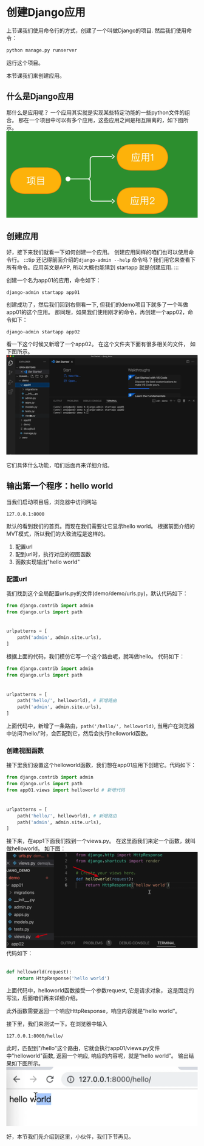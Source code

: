 # 创建Django应用

上节课我们使用命令行的方式，创建了一个叫做Django的项目. 
然后我们使用命令：
```bash
python manage.py runserver
```
运行这个项目。

本节课我们来创建应用。

<!-- truncate -->

## 什么是Django应用

那什么是应用呢？
一个应用其实就是实现某些特定功能的一些python文件的组合。 
那在一个项目中可以有多个应用，这些应用之间是相互隔离的，如下图所示。
![Django项目和应用的关系](imgs/图6-Django项目和应用的关系.png)

## 创建应用

好，接下来我们就看一下如何创建一个应用。 
创建应用同样的咱们也可以使用命令行。 
:::tip
还记得前面介绍的`django-admin --help` 命令吗？我们用它来查看下所有命令。应用英文是APP, 所以大概也能猜到 startapp 就是创建应用.
:::

创建一个名为app01的应用，命令如下：
```
django-admin startapp app01
```
创建成功了，然后我们回到右侧看一下,
但我们的demo项目下就多了一个叫做app01的这个应用。
那同理，如果我们使用刚才的命令，再创建一个app02，命令如下：
```
django-admin startapp app02
```
看一下这个时候又新增了一个app02。 
在这个文件夹下面有很多相关的文件， 如下图所示。
![图6-应用目录](imgs/图6-应用目录.png)

它们具体什么功能，咱们后面再来详细介绍。

## 输出第一个程序：hello world

当我们启动项目后，浏览器中访问网站
```
127.0.0.1:8000
```
默认的看到我们的首页。而现在我们需要让它显示hello world。
根据前面介绍的MVT模式，所以我们的大致流程是这样的。
1. 配置url
2. 配到url时，执行对应的视图函数
3. 函数实现输出"hello world"

### 配置url

我们找到这个全局配置urls.py的文件(demo/demo/urls.py)，默认代码如下：
```python title='demo/demo/urls.py'
from django.contrib import admin
from django.urls import path


urlpatterns = [
    path('admin', admin.site.urls),
]
```
根据上面的代码，我们模仿它写一个这个路由呢，就叫做hello。
代码如下：
```python title='demo/demo/urls.py'
from django.contrib import admin
from django.urls import path


urlpatterns = [
    path('hello/', helloworld), # 新增路由
    path('admin', admin.site.urls),
]
```
上面代码中，新增了一条路由，`path('/hello/', helloworld)`, 当用户在浏览器中访问‘/hello/’时，会匹配到它，然后会执行helloworld函数。

### 创建视图函数

接下里我们设置这个helloworld函数，我们想在app01应用下创建它。代码如下：
```python title='demo/demo/urls.py'
from django.contrib import admin
from django.urls import path
from app01.views import helloworld # 新增代码


urlpatterns = [
    path('hello/', helloworld), # 新增路由
    path('admin', admin.site.urls),
]
```
接下来，在app1下面我们找到一个views.py。
在这里面我们来定一个函数，就叫做helloworld。
如下图：
![图6-view视图函数](imgs/图6-view视图函数.png)
代码如下：

```python title='demo/app01/views.py'

def helloworld(request):
    return HttpResponse('hello world')
```
上面代码中，helloworld函数接受一个参数request, 它是请求对象， 
这是固定的写法，后面咱们再来详细介绍。

此外函数需要返回一个响应HttpResponse，响应内容就是“hello world”。


接下里，我们来测试一下。在浏览器中输入 
```
127.0.0.1:8000/hello/
```
此时，匹配到"/hello"这个路由，它就会执行app01/views.py文件中"helloworld"函数, 
返回一个响应, 响应的内容呢，就是“hello world”。
输出结果如下图所示。
![图6-输出helloworld](imgs/图6-输出helloworld.png)


好，本节我们先介绍到这里，小伙伴，我们下节再见。
